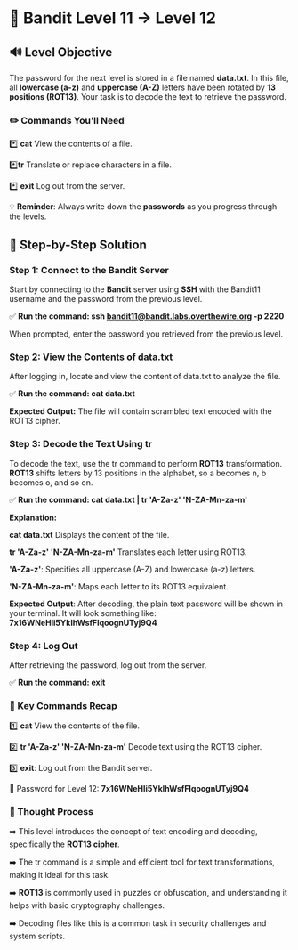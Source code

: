 # 🎲 Bandit Level 11 → Level 12



## 🔊 Level Objective


The password for the next level is stored in a file named **data.txt**. In this file, all **lowercase (a-z)** and **uppercase (A-Z)** letters have been rotated by **13 positions (ROT13)**. Your task is to decode the text to retrieve the password.




### ✏️ Commands You’ll Need

:asterisk: **cat** View the contents of a file.

:asterisk:**tr** Translate or replace characters in a file.

:asterisk: **exit** Log out from the server.




💡 **Reminder**: Always write down the **passwords** as you progress through the levels.



## 📃 Step-by-Step Solution


### Step 1: Connect to the Bandit Server


Start by connecting to the **Bandit** server using **SSH** with the Bandit11 username and the password from the previous level.


:white_check_mark: **Run the command: ssh bandit11@bandit.labs.overthewire.org -p 2220**

When prompted, enter the password you retrieved from the previous level.



### Step 2: View the Contents of data.txt

After logging in, locate and view the content of data.txt to analyze the file.

:white_check_mark: **Run the command: cat data.txt**


**Expected Output:** The file will contain scrambled text encoded with the ROT13 cipher.



### Step 3: Decode the Text Using tr

To decode the text, use the tr command to perform **ROT13** transformation. **ROT13** shifts letters by 13 positions in the alphabet, so a becomes n, b becomes o, and so on.


:white_check_mark: **Run the command: cat data.txt | tr 'A-Za-z' 'N-ZA-Mn-za-m'**


**Explanation:**

**cat data.txt** Displays the content of the file.

**tr 'A-Za-z' 'N-ZA-Mn-za-m'** Translates each letter using ROT13.

**'A-Za-z'**: Specifies all uppercase (A-Z) and lowercase (a-z) letters.

**'N-ZA-Mn-za-m'**: Maps each letter to its ROT13 equivalent.


**Expected Output**:
After decoding, the plain text password will be shown in your terminal. It will look something like: **7x16WNeHIi5YkIhWsfFIqoognUTyj9Q4**


### Step 4: Log Out

After retrieving the password, log out from the server.


:white_check_mark: **Run the command: exit**




### :round_pushpin: Key Commands Recap

:one: **cat** View the contents of the file.

:two: **tr 'A-Za-z' 'N-ZA-Mn-za-m'** Decode text using the ROT13 cipher.

:three: **exit**: Log out from the Bandit server.



🔑 Password for Level 12: **7x16WNeHIi5YkIhWsfFIqoognUTyj9Q4**




### 🔎 Thought Process


:arrow_right: This level introduces the concept of text encoding and decoding, specifically the **ROT13 cipher**.

:arrow_right: The tr command is a simple and efficient tool for text transformations, making it ideal for this task.

:arrow_right: **ROT13** is commonly used in puzzles or obfuscation, and understanding it helps with basic cryptography challenges.

:arrow_right: Decoding files like this is a common task in security challenges and system scripts.





